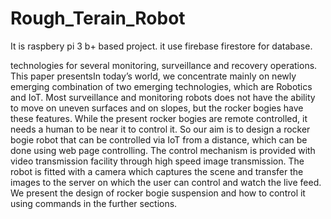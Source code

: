 # Rough_Terain_Robot
It is raspbery pi 3 b+ based project.
it use firebase firestore for database.

technologies for several monitoring, surveillance and recovery operations. This paper presentsIn today’s world, we concentrate mainly on newly emerging  combination of two emerging technologies, which are Robotics and IoT. Most surveillance and monitoring robots does not have the ability to move on uneven surfaces and on slopes, but the rocker bogies have these features. While the present rocker bogies are remote controlled, it needs a human to be near it to control it. So our aim is to design a rocker bogie robot that can be controlled via IoT from a distance, which can be done using web page controlling. The control mechanism is provided with video transmission facility through high speed image transmission. The robot is fitted with a camera which captures the scene and transfer the images to the server on which the user can control and watch the live feed. We present the design of rocker bogie suspension and how to control it using commands in the further sections.
